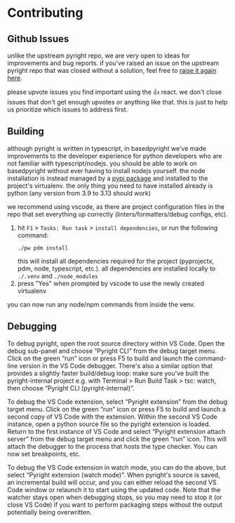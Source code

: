 # Contributing

## Github Issues

unlike the upstream pyright repo, we are very open to ideas for improvements and bug reports. if you've raised an issue on the upstream pyright repo that was closed without a solution, feel free to [raise it again here](https://github.com/DetachHead/basedpyright/issues/new).

please upvote issues you find important using the 👍 react. we don't close issues that don't get enough upvotes or anything like that. this is just to help us prioritize which issues to address first.

## Building

although pyright is written in typescript, in basedpyright we've made improvements to the developer experience for python developers who are not familiar with typescript/nodejs. you should be able to work on basedpyright without ever having to install nodejs yourself. the node installation is instead managed by a [pypi package](https://pypi.org/project/nodejs-wheel/) and installed to the project's virtualenv. the only thing you need to have installed already is python (any version from 3.9 to 3.13 should work)

we recommend using vscode, as there are project configuration files in the repo that set everything up correctly (linters/formatters/debug configs, etc).

1. hit `F1` > `Tasks: Run task` > `install dependencies`, or run the following command:
    ```
    ./pw pdm install
    ```
    this will install all dependencies required for the project (pyprojectx, pdm, node, typescript, etc.). all dependencies are installed locally to `./.venv` and `./node_modules`
2. press "Yes" when prompted by vscode to use the newly created virtualenv

you can now run any node/npm commands from inside the venv.

## Debugging

To debug pyright, open the root source directory within VS Code. Open the debug sub-panel and choose “Pyright CLI” from the debug target menu. Click on the green “run” icon or press F5 to build and launch the command-line version in the VS Code debugger. There's also a similar option that provides a slightly faster build/debug loop: make sure you've built the pyright-internal project e.g. with Terminal > Run Build Task > tsc: watch, then choose “Pyright CLI (pyright-internal)”.

To debug the VS Code extension, select “Pyright extension” from the debug target menu. Click on the green “run” icon or press F5 to build and launch a second copy of VS Code with the extension. Within the second VS Code instance, open a python source file so the pyright extension is loaded. Return to the first instance of VS Code and select “Pyright extension attach server” from the debug target menu and click the green “run” icon. This will attach the debugger to the process that hosts the type checker. You can now set breakpoints, etc.

To debug the VS Code extension in watch mode, you can do the above, but select “Pyright extension (watch mode)”. When pyright's source is saved, an incremental build will occur, and you can either reload the second VS Code window or relaunch it to start using the updated code. Note that the watcher stays open when debugging stops, so you may need to stop it (or close VS Code) if you want to perform packaging steps without the output potentially being overwritten.
